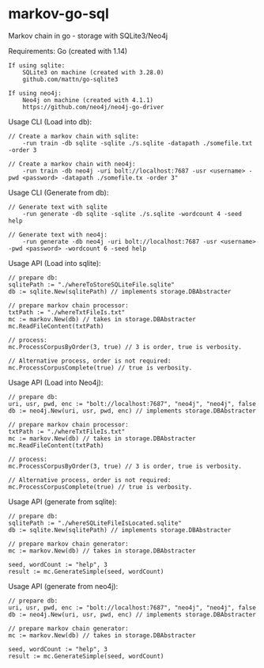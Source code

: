 # markov-go-sql
Markov chain in go - storage with SQLite3/Neo4j


Requirements:
	Go 	(created with 1.14)
	
	If using sqlite:
		SQLite3 on machine (created with 3.28.0)
		github.com/mattn/go-sqlite3
		
	If using neo4j:
		Neo4j on machine (created with 4.1.1)
		https://github.com/neo4j/neo4j-go-driver


Usage CLI (Load into db):

	// Create a markov chain with sqlite:
		-run train -db sqlite -sqlite ./s.sqlite -datapath ./somefile.txt -order 3
		
	// Create a markov chain with neo4j:
		-run train -db neo4j -uri bolt://localhost:7687 -usr <username> -pwd <password> -datapath ./somefile.tx -order 3"
		
Usage CLI (Generate from db):

	// Generate text with sqlite
		-run generate -db sqlite -sqlite ./s.sqlite -wordcount 4 -seed help

	// Generate text with neo4j:
		-run generate -db neo4j -uri bolt://localhost:7687 -usr <username> -pwd <password> -wordcount 6 -seed help



Usage API (Load into sqlite):
	
	// prepare db:
	sqlitePath := "./whereToStoreSQLiteFile.sqlite"
	db := sqlite.New(sqlitePath) // implements storage.DBAbstracter
	
	// prepare markov chain processor:
	txtPath := "./whereTxtFileIs.txt"
	mc := markov.New(db) // takes in storage.DBAbstracter
	mc.ReadFileContent(txtPath)
	
	// process:
	mc.ProcessCorpusByOrder(3, true) // 3 is order, true is verbosity.
	
	// Alternative process, order is not required:
	mc.ProcessCorpusComplete(true) // true is verbosity.
	
	
Usage API (Load into Neo4j):

	// prepare db:
	uri, usr, pwd, enc := "bolt://localhost:7687", "neo4j", "neo4j", false
	db := neo4j.New(uri, usr, pwd, enc) // implements storage.DBAbstracter

	// prepare markov chain processor:
	txtPath := "./whereTxtFileIs.txt"
	mc := markov.New(db) // takes in storage.DBAbstracter
	mc.ReadFileContent(txtPath)
	
	// process:
	mc.ProcessCorpusByOrder(3, true) // 3 is order, true is verbosity.
	
	// Alternative process, order is not required:
	mc.ProcessCorpusComplete(true) // true is verbosity.
	
	
Usage API (generate from sqlite):
	
	// prepare db:
	sqlitePath := "./whereSQLiteFileIsLocated.sqlite"
	db := sqlite.New(sqlitePath) // implements storage.DBAbstracter

	// prepare markov chain generator:
	mc := markov.New(db) // takes in storage.DBAbstracter
	
	seed, wordCount := "help", 3
	result := mc.GenerateSimple(seed, wordCount)
	
	
Usage API (generate from neo4j):

	// prepare db:
	uri, usr, pwd, enc := "bolt://localhost:7687", "neo4j", "neo4j", false
	db := neo4j.New(uri, usr, pwd, enc) // implements storage.DBAbstracter
	
	// prepare markov chain generator:
	mc := markov.New(db) // takes in storage.DBAbstracter

	seed, wordCount := "help", 3
	result := mc.GenerateSimple(seed, wordCount)
	
	
	
	

	
	
	
